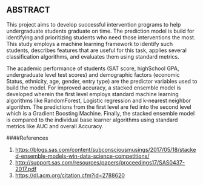 ## ABSTRACT

This project aims to develop successful intervention programs to help undergraduate students graduate on time.
The prediction model is build  for identifying and prioritizing students who need those
interventions the most. This study employs a machine learning framework to identify such students, describes features that are useful for this task, applies
several classification algorithms, and evaluates them using standard
metrics.

The academic performance of students (SAT score, highSchool GPA, undergraduate level test scores) and demographic factors (economic Status, ethnicity,  age, gender, entry type) are the predictor variables used to build the model. For improved accuracy, a stacked ensemble model is developed wherein the first level employs standard machine learning algorithms like RandomForest, Logistic regression and k-nearest neighbor algorithm. The predictions from the first level are fed into the second level which is a Gradient Boosting Machine.
Finally, the stacked ensemble model is compared to the individual base learner algorithms using standard metrics like AUC and overall Accuracy.


####References

1. https://blogs.sas.com/content/subconsciousmusings/2017/05/18/stacked-ensemble-models-win-data-science-competitions/
2. http://support.sas.com/resources/papers/proceedings17/SAS0437-2017.pdf
3. https://dl.acm.org/citation.cfm?id=2788620
